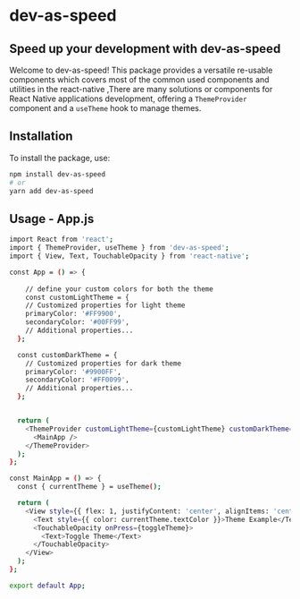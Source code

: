 


# dev-as-speed

## Speed up your development with dev-as-speed

Welcome to dev-as-speed! This package provides a versatile re-usable components which covers most of the common used components and utilities in the react-native ,There are many solutions or components for React Native applications development, offering a `ThemeProvider` component and a `useTheme` hook to manage themes.

## Installation

To install the package, use:

```bash
npm install dev-as-speed
# or
yarn add dev-as-speed
```

## Usage - App.js
```bash
import React from 'react';
import { ThemeProvider, useTheme } from 'dev-as-speed'; 
import { View, Text, TouchableOpacity } from 'react-native';

const App = () => {
   
    // define your custom colors for both the theme 
    const customLightTheme = {
    // Customized properties for light theme
    primaryColor: '#FF9900',
    secondaryColor: '#00FF99',
    // Additional properties...
  };

  const customDarkTheme = {
    // Customized properties for dark theme
    primaryColor: '#9900FF',
    secondaryColor: '#FF0099',
    // Additional properties...
  };


  return (
    <ThemeProvider customLightTheme={customLightTheme} customDarkTheme={customDarkTheme}>
      <MainApp />
    </ThemeProvider>
  );
};

const MainApp = () => {
  const { currentTheme } = useTheme();

  return (
    <View style={{ flex: 1, justifyContent: 'center', alignItems: 'center', backgroundColor: currentTheme.backgroundColor }}>
      <Text style={{ color: currentTheme.textColor }}>Theme Example</Text>
      <TouchableOpacity onPress={toggleTheme}>
        <Text>Toggle Theme</Text>
      </TouchableOpacity>
    </View>
  );
};

export default App;

```
